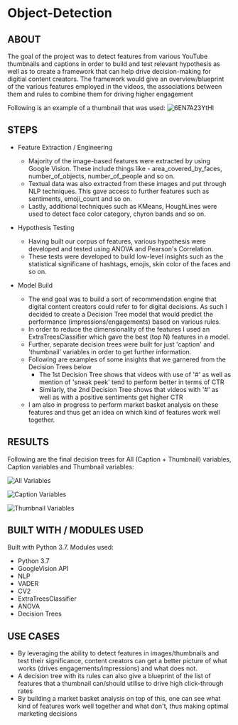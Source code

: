# Object-Detection

## ABOUT

The goal of the project was to detect features from various YouTube thumbnails and captions in order to build and test relevant hypothesis as well as to create a framework that can help drive decision-making for digitial content creators. The framework would give an overview/blueprint of the various features employed in the videos, the associations between them and rules to combine them for driving higher engagement


Following is an example of a thumbnail that was used:
![6EN7A23YtHI](https://user-images.githubusercontent.com/69982245/161476440-a494b83c-c997-4eb4-9511-a67684df4c16.jpg)

## STEPS

- Feature Extraction / Engineering
     - Majority of the image-based features were extracted by using Google Vision. These include things like - area_covered_by_faces, number_of_objects, number_of_people and so on. 
     - Textual data was also extracted from these images and put through NLP techniques. This gave access to further features such as sentiments, emoji_count and so on. 
     - Lastly, additional techniques such as KMeans, HoughLines were used to detect face color category, chyron bands and so on. 

- Hypothesis Testing
     - Having built our corpus of features, various hypothesis were developed and tested using ANOVA and Pearson's Correlation. 
     - These tests were developed to build low-level insights such as the statistical significane of hashtags, emojis, skin color of the faces and so on. 

- Model Build
     - The end goal was to build a sort of recommendation engine that digital content creators could refer to for digital decisions. As such I decided to create a Decision Tree model that would predict the performance (impressions/engagements) based on various rules. 
     - In order to reduce the dimensionality of the features I used an ExtraTreesClassifier which gave the best (top N) features in a model. 
     - Further, separate decision trees were built for just 'caption' and 'thumbnail' variables in order to get further information. 
     - Following are examples of some insights that we garnered from the Decision Trees below
          - The 1st Decision Tree shows that videos with use of '#' as well as mention of 'sneak peek' tend to perform better in terms of CTR
          - Similarly, the 2nd Decision Tree shows that videos with '#' as well as with a positive sentiments get higher CTR
     - I am also in progress to perform market basket analysis on these features and thus get an idea on which kind of features work well together. 

## RESULTS

Following are the final decision trees for All (Caption + Thumbnail) variables, Caption variables and Thumbnail variables:

![All Variables](https://user-images.githubusercontent.com/69982245/161476198-4263bdb9-6b86-4bf2-8535-e6f74166c50f.png)

![Caption Variables](https://user-images.githubusercontent.com/69982245/161476235-e0460a2b-17be-47a1-9747-f02bb25cc840.png)

![Thumbnail Variables](https://user-images.githubusercontent.com/69982245/161476241-3bb7f3fd-8b26-4a64-bafd-c7e4cb0df9b6.png)


## BUILT WITH / MODULES USED

Built with Python 3.7. Modules used:
 - Python 3.7
 - GoogleVision API
 - NLP
 - VADER
 - CV2
 - ExtraTreesClassifier
 - ANOVA
 - Decision Trees

## USE CASES
 - By leveraging the ability to detect features in images/thumbnails and test their significance, content creators can get a better picture of what works (drives engagements/impressions) and what does not.
 - A decision tree with its rules can also give a blueprint of the list of features that a thumbnail can/should utilise to drive high click-through rates
 - By building a market basket analysis on top of this, one can see what kind of features work well together and what don't, thus making optimal marketing decisions
